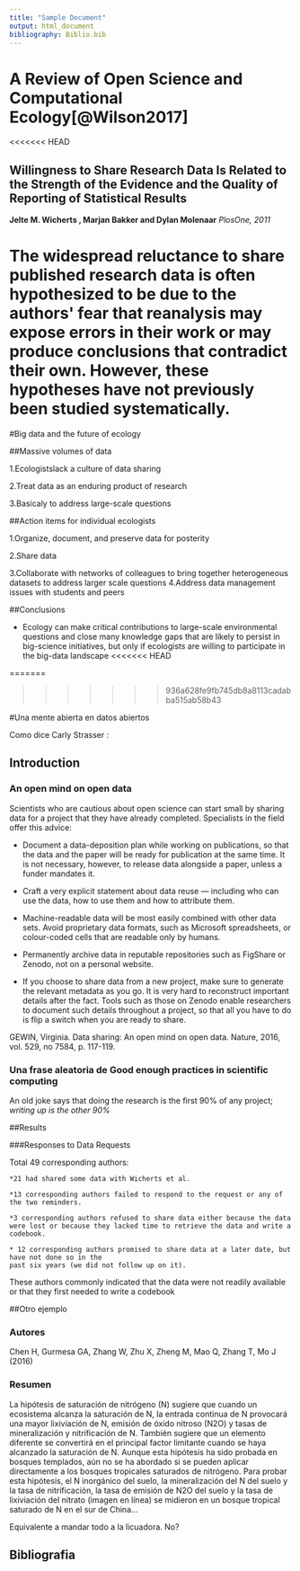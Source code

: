 ```yaml
---
title: "Sample Document"
output: html_document
bibliography: Biblio.bib
---
```

<!---para agregar la bibliografia -->




# A Review of Open Science and Computational Ecology[@Wilson2017]  
<<<<<<< HEAD
## Willingness to Share Research Data Is Related to the Strength of the Evidence and the Quality of Reporting of Statistical Results

**Jelte M. Wicherts , Marjan Bakker and Dylan Molenaar** *PlosOne, 2011*

The widespread reluctance to share published research data is often hypothesized to be due to the authors' fear that reanalysis may expose errors in their work or may produce conclusions that contradict their own. However, these hypotheses have not previously been studied systematically.
=======

#Big data and the future of ecology

##Massive volumes of data

  1.Ecologistslack a culture of data sharing
  
  2.Treat data as an enduring product of research
  
  3.Basicaly to address large-scale questions
  
##Action items for individual ecologists

  1.Organize, document, and preserve data for posterity
  
  2.Share data
  
  3.Collaborate with networks of colleagues to bring together heterogeneous datasets to address larger scale questions 4.Address data management issues with students and peers
  
  
##Conclusions

  * Ecology can make critical contributions to large-scale environmental questions and close many knowledge gaps that are likely to persist in big-science initiatives, but only if ecologists are willing to participate in the big-data landscape
<<<<<<< HEAD

=======
  
>>>>>>> 936a628fe9fb745db8a8113cadabba515ab58b43

#Una mente abierta en datos abiertos

Como dice Carly Strasser :


## Introduction

### An open mind on open data

Scientists who are cautious about open science can start small by sharing data for a project that they have already completed. Specialists in the field offer this advice:

* Document a data-deposition plan while working on publications, so that the data and the paper will be ready for publication at the same time. It is not necessary, however, to release data alongside a paper, unless a funder mandates it.

* Craft a very explicit statement about data reuse — including who can use the data, how to use them and how to attribute them.

* Machine-readable data will be most easily combined with other data sets. Avoid proprietary data formats, such as Microsoft spreadsheets, or colour-coded cells that are
readable only by humans.

* Permanently archive data in reputable repositories such as FigShare or Zenodo, not
on a personal website.

* If you choose to share data from a new project, make sure to generate the
relevant metadata as you go. It is very hard to reconstruct important details after the fact. Tools such as those on Zenodo enable researchers to document such details throughout a project, so that all you have to do is flip a switch when you are ready
to share.

GEWIN, Virginia. Data sharing: An open mind on open data. Nature, 2016, vol. 529, no 7584, p. 117-119.


### Una frase aleatoria de Good enough practices in scientific computing

An old joke says that doing the research is the first 90% of any project; _writing up is the other 90%_


##Results

###Responses to Data Requests

Total 49 corresponding authors:
   
    *21 had shared some data with Wicherts et al.

    *13 corresponding authors failed to respond to the request or any of the two reminders.
   
    *3 corresponding authors refused to share data either because the data were lost or because they lacked time to retrieve the data and write a codebook.
   
    * 12 corresponding authors promised to share data at a later date, but have not done so in the
    past six years (we did not follow up on it). 
    
These authors commonly indicated that the data were not readily available or that they first needed to       write a codebook


##Otro ejemplo

### Autores
Chen H, Gurmesa GA, Zhang W, Zhu X, Zheng M, Mao Q, Zhang T, Mo J (2016)


### Resumen
La hipótesis de saturación de nitrógeno (N) sugiere que cuando un ecosistema alcanza la saturación de N, la entrada continua de N provocará una mayor lixiviación de N, emisión de óxido nitroso (N2O) y tasas de mineralización y nitrificación de N. También sugiere que un elemento diferente se convertirá en el principal factor limitante cuando se haya alcanzado la saturación de N. Aunque esta hipótesis ha sido probada en bosques templados, aún no se ha abordado si se pueden aplicar directamente a los bosques tropicales saturados de nitrógeno. Para probar esta hipótesis, el N inorgánico del suelo, la mineralización del N del suelo y la tasa de nitrificación, la tasa de emisión de N2O del suelo y la tasa de lixiviación del nitrato (imagen en línea) se midieron en un bosque tropical saturado de N en el sur de China...

Equivalente a mandar todo a la licuadora. No?

## Bibliografia

